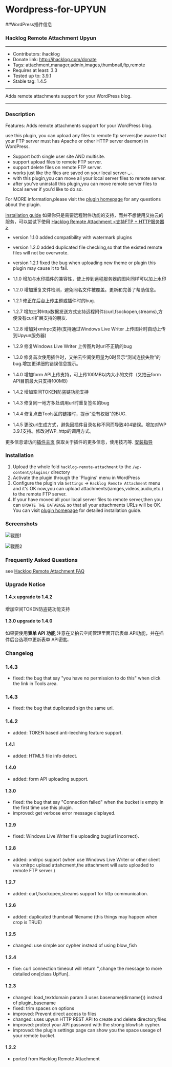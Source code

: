 # Wordpress-for-UPYUN##WordPress插件信息### Hacklog Remote Attachment Upyun------------------------------------------------------------* Contributors: ihacklog* Donate link: http://ihacklog.com/donate* Tags: attachment,manager,admin,images,thumbnail,ftp,remote* Requires at least: 3.3* Tested up to: 3.9.1* Stable tag: 1.4.5------------------------------------------------------------Adds remote attachments support for your WordPress blog.------------------------------------------------------------### DescriptionFeatures: Adds remote attachments support for your WordPress blog.use this plugin, you can upload any files to remote ftp servers(be aware that your FTP server must has Apache or other HTTP server daemon) in WordPress.* Support both single user site AND multisite.* support upload files to remote FTP server.* support delete files on remote FTP server.* works just like the files are saved on your local server-_-.* with this plugin,you can move all your local server files to remote server.* after you've uninstall this plugin,you can move remote server files to local server if you'd like to do so.For MORE information,please visit the [plugin homepage](http://ihacklog.com/?p=5204 "plugin homepage") for any questions about the plugin.[installation guide](http://ihacklog.com/?p=4993 "installation guide")如果你只是需要远程附件功能的支持，而并不想使用又拍云的服务，可以尝试下使用[Hacklog Remote Attachment <支持FTP + HTTP服务器>](http://ihacklog.com/?p=5001 "plugin homepage")* version 1.1.0 added compatibility with watermark plugins* version 1.2.0 added duplicated file checking,so that the existed remote files will not be overwrote.* version 1.2.1 fixed the bug when uploading new theme or plugin this plugin may cause it to fail.* 1.1.0 增加与水印插件的兼容性，使上传到远程服务器的图片同样可以加上水印* 1.2.0 增加重复文件检测，避免同名文件被覆盖。更新和完善了帮助信息。* 1.2.1 修正在后台上传主题或插件时的bug.* 1.2.7 增加三种http数据发送方式支持远程附件(curl,fsockopen,streams),方便没有curl扩展支持的朋友.* 1.2.8 增加对xmlrpc支持(支持通过Windows Live Writer 上传图片时自动上传到Upyun服务器)* 1.2.9 修复Windows Live Writer 上传图片时url不正确的bug* 1.3.0 修复首次使用插件时，又拍云空间使用量为0时显示“测试连接失败”的bug.增加更详细的错误信息提示。* 1.4.0 增加form API上传支持，可上传100MB以内大小的文件（又拍云form API目前最大只支持100MB）* 1.4.2 增加空间TOKEN防盗链功能支持* 1.4.3 修复同一地方多处调用url时重复签名的bug* 1.4.4 修复点击Tools区的链接时，提示“没有权限”的BUG.* 1.4.5 更改url生成方式，避免因插件目录名称不同而导致404错误。增加对WP 3.9.1支持。修改对WP_http的调用方式。更多信息请访问[插件主页](http://ihacklog.com/?p=5001 "plugin homepage") 获取关于插件的更多信息，使用技巧等.[安装指导](http://ihacklog.com/?p=4993 "安装指导")### Installation1. Upload the whole fold `hacklog-remote-attachment` to the `/wp-content/plugins/` directory2. Activate the plugin through the 'Plugins' menu in WordPress3. Configure the plugin via `Settings` -> `Hacklog Remote Attachment` menu and it's OK now,you can upload attachments(iamges,videos,audio,etc.) to the remote FTP server.4. If your have moved all your local server files to remote server,then you can `UPDATE THE DATABASE` so that all your attachments URLs will be OK.You can visit [plugin homepage](http://ihacklog.com/?p=5001 "plugin homepage") for detailed installation guide.### Screenshots![截图1](/ihacklog/Wordpress-plugin-for-UPYUN/raw/master/screenshot-1.png "截图1")![截图2](/ihacklog/Wordpress-plugin-for-UPYUN/raw/master/screenshot-2.png "截图2")### Frequently Asked Questionssee[Hacklog Remote Attachment FAQ](http://ihacklog.com/?p=5001 "Hacklog Remote Attachment FAQ")### Upgrade Notice#### 1.4.x upgrade to 1.4.2增加空间TOKEN防盗链功能支持#### 1.3.0 upgrade to 1.4.0如果要使用**表单 API 功能**,注意在又拍云空间管理里面开启表单 API功能，并在插件后台选项中更新表单 API密匙.### Changelog### 1.4.3* fixed: the bug that say "you have no permission to do this" when click the  link in Tools area.### 1.4.3* fixed: the bug that duplicated sign the same url.### 1.4.2* added: TOKEN based anti-leeching feature support.#### 1.4.1* added: HTML5 file info detect.#### 1.4.0* added: form API uploading support.#### 1.3.0* fixed: the bug that say "Connection failed" when the bucket is empty in the first time use this plugin.* improved: get verbose error message displayed.#### 1.2.9* fixed: Windows Live Writer file uploading bug(url incorrect).#### 1.2.8* added: xmlrpc support (when use Windows Live Writer or other client via xmlrpc upload attahcment,the attachment will auto uploaded to remote FTP server )#### 1.2.7* added: curl,fsockopen,streams support for http communication.#### 1.2.6* added: duplicated thumbnail filename (this things may happen when crop is TRUE)#### 1.2.5* changed: use simple xor cypher instead of using blow_fish#### 1.2.4* fixe: curl connection timeout will return '',change the message to more detailed one[class UpYun].#### 1.2.3* changed: load_textdomain param 3 uses basename(dirname()) instead of plugin_basename* fixed: trim spaces on options* improved: Prevent direct access to files* changed: uses upyun HTTP REST API to create and delete directory,files* improved: protect your API password with the strong blowfish cypher.* improved: the plugin settings page can show you the space useage of your remote bucket.#### 1.2.2* ported from Hacklog Remote Attachment